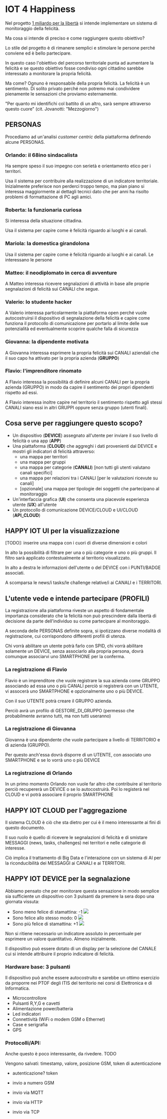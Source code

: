 # IOT 4 Happiness

Nel progetto [1 miliardo per la libertà](https://github.com/feroda/1) si intende implementare un sistema di monitoraggio della felicità.

Ma cosa si intende di preciso e come raggiungere questo obiettivo?

Lo stile del progetto è di rimanere semplici e stimolare le persone perché conviene ed è bello partecipare.

In questo caso l'obiettivo del percorso territoriale punta ad aumentare la felicità
e se questo obiettivo fosse condiviso ogni cittadino sarebbe interessato a monitorare la propria felicità.

Ma come? Ognuno è responsabile della propria felicità. La felicità è un sentimento. Di solito privato perché
non potremo mai condividere pienamente le sensazioni che proviamo esternamente.

"Per quanto mi identifichi col battito di un altro, sarà sempre attraverso questo cuore" (cit. Jovanotti: "Mezzogiorno")

## PERSONAS

Procediamo ad un'analisi *customer centric* della piattaforma definendo alcune PERSONAS.

### Orlando: il 68ino sindacalista

Ha sempre speso il suo impegno con serietà e orientamento etico per i territori.

Usa il sistema per contribuire alla realizzazione di un indicatore territoriale. Inizialmente preferisce non perderci troppo tempo, ma pian piano si interessa maggiormente ai dettagli tecnici dato che per anni ha risolto problemi di formattazione di PC agli amici.

### Roberta: la funzionaria curiosa
Si interessa della situazione cittadina.

Usa il sistema per capire come è felicità riguardo ai luoghi e ai canali.

### Mariola: la domestica girandolona

Usa il sistema per capire come è felicità riguardo ai luoghi e ai canali. Le interessano le persone

### Matteo: il neodiplomato in cerca di avventure

A Matteo interessa ricevere segnalazioni di attività in base alle proprie segnalazioni di felicità sui CANALI che segue.

### Valerio: lo studente hacker

A Valerio interessa particolarmente la piattaforma open perché vuole autocostruirsi il dispositivo di segnalazione della felicità e capire come funziona il protocollo di comunicazione per portarlo al limite delle sue potenzialità ed eventualmente scoprire qualche falla di sicurezza

### Giovanna: la dipendente motivata

A Giovanna interessa esprimere la propria felicità sui CANALI aziendali che il suo capo ha attivato per la propria azienda (**GRUPPO**)

### Flavio: l'imprenditore rinomato

A Flavio interessa la possibilità di definire alcuni CANALI per la propria azienda (GRUPPO) in modo da capire il sentimento dei propri dipendenti rispetto ad essi.

A Flavio interessa inoltre capire nel territorio il sentimento rispetto agli stessi CANALI siano essi in altri GRUPPI oppure senza gruppo (utenti finali).

## Cosa serve per raggiungere questo scopo?

- Un dispositivo (**DEVICE**) assegnato all'utente per inviare il suo livello di felicità o una app (**APP**)
- Una piattaforma (**CLOUD**) che aggreghi i dati provenienti dal DEVICE e mostri gli indicatori di felicità attraverso:
  - una mappa per territori
  - una mappa per gruppi
  - una mappa per categorie (**CANALI**) [non tutti gli utenti valutano canali specifici]
  - una mappa per relazioni tra i CANALI [per le valutazioni ricevute su canali]
  - [opzionale] una mappa per tipologie dei soggetti che partecipano al monitoraggio
- Un'interfaccia grafica (**UI**) che consenta una piacevole esperienza utente (**UX**) all'utente
- Un protocollo di comunicazione DEVICE/CLOUD e UI/CLOUD (**API_CLOUD**)

## HAPPY IOT UI per la visualizzazione

[TODO]: inserire una mappa con i cuori di diverse dimensioni e colori

In alto la possibilità di filtrare per una o più categorie e uno o più gruppi. Il filtro sarà applicato contestualmente al territorio visualizzato.

In alto a destra le informazioni dell'utente o del DEVICE con i PUNTI/BADGE associati.

A scomparsa le news/i tasks/le challenge relative/i ai CANALI e i TERRITORI. 

## L'utente vede e intende partecipare (PROFILI)

La registrazione alla piattaforma riveste un aspetto di fondamentale importanza considerato che la felicità non può prescindere dalla libertà di decisione da parte dell'individuo su come partecipare al monitoraggio. 

A seconda delle PERSONAS definite sopra, si ipotizzano diverse modalità di registrazione, cui corrispondono differenti profili di utenza.

Chi vorrà abilitare un utente potrà farlo con SPID, chi vorrà abilitare solamente un DEVICE, senza associarlo alla propria persona, dovrà comunque associarvi uno SMARTPHONE per la conferma.

### La registrazione di Flavio

Flavio è un imprenditore che vuole registrare la sua azienda come GRUPPO associando ad essa uno o più CANALI perciò si registrerà con un UTENTE, vi assocerà uno SMARTPHONE e opzionalmente uno o più DEVICE.

Con il suo UTENTE potrà creare il GRUPPO azienda.

Perciò avrà un profilo di GESTORE_DI_GRUPPO (permesso che probabilmente avranno tutti, ma non tutti useranno)

### La registrazione di Giovanna

Giovanna è una dipendente che vuole partecipare a livello di TERRITORIO e di azienda (GRUPPO).

Per questo anch'essa dovrà disporre di un UTENTE, con associato uno SMARTPHONE e se lo vorrà uno o più DEVICE

### La registrazione di Orlando

In un primo momento Orlando non vuole far altro che contribuire al territorio perciò recupererà un DEVICE o se lo autocostruirà. Poi lo registerà nel CLOUD e vi potrà associare il proprio SMARTPHONE

## HAPPY IOT CLOUD per l'aggregazione

Il sistema CLOUD è ciò che sta dietro per cui è il meno interessante ai fini di questo documento.

Il suo ruolo è quello di ricevere le segnalazioni di felicità e di smistare MESSAGGI (news, tasks, challenges) nei territori e nelle categorie di interesse.

Ciò implica il trattamento di Big Data e l'interazione con un sistema di AI per la riconducibilità dei MESSAGGI ai CANALI e ai TERRITORI.

## HAPPY IOT DEVICE per la segnalazione

Abbiamo pensato che per monitorare questa sensazione in modo semplice sia sufficiente un dispositivo con 3 pulsanti da premere la sera dopo una giornata vissuta:

- Sono meno felice di stamattina: -1 ![](https://via.placeholder.com/20x20/ee0000/000000?text=+)
- Sono felice allo stesso modo: 0 ![](https://via.placeholder.com/20x20/eeee00/000000?text=+)
- Sono più felice di stamattina: +1 ![](https://via.placeholder.com/20x20/7cfc00/000000?text=+)

Non si ritiene necessario un indicatore assoluto in percentuale per esprimere un valore quantitativo. Almeno inizialmente.

Il dispositivo può essere dotato di un display per la selezione del CANALE cui si intende attribuire il proprio indicatore di felicità.

### Hardware base: 3 pulsanti

Il dispositivo può anche essere autocostruito e sarebbe un ottimo esercizio da proporre nei PTOF degli ITIS del territorio nei corsi di Elettronica e di Informatica.

- Microcontrollore
- Pulsanti R,Y,G e cavetti
- Alimentazione power/batteria
- Led indicatori
- Connettività (WiFi o modem GSM o Ethernet)
- Case e serigrafia
- GPS

### Protocolli/API:

Anche questo è poco interessante, da rivedere. TODO

Vengono salvati: timestamp, valore, posizione GSM, token di autenticazione

- autenticazione? token

- invio a numero GSM
- invio via MQTT
- invio via HTTP
- invio via TCP